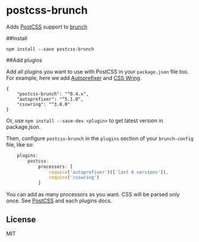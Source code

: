 postcss-brunch
==============

Adds [PostCSS](https://github.com/ai/postcss) support to [brunch](https://github.com/brunch/brunch)


##Install

	npm install --save postcss-brunch

##Add plugins

Add all plugins you want to use with PostCSS in your `package.json` file too. For example, here we add [Autoprefixer](https://github.com/ai/autoprefixer) and [CSS Wring](https://github.com/hail2u/node-csswring).

	{
		"postcss-brunch": "^0.4.x",
		"autoprefixer": "^5.1.0",
		"csswring": "^3.0.0"
	}

Or, use `npm install --save-dev <plugin>` to get latest version in package.json.

Then, configure `postcss-brunch` in the `plugins` section of your `brunch-config` file, like so:

```javascript
	plugins:
		postcss:
			processors: [
				require('autoprefixer')(['last 8 versions']),
				require('csswring')
			]
```

You can add as many processors as you want. CSS will be parsed only once. See [PostCSS](https://github.com/ai/postcss) and each plugins docs.

## License

MIT
